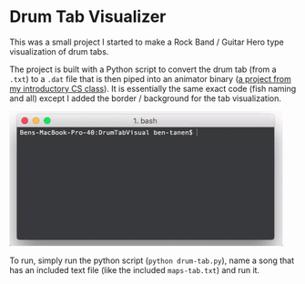 # Drum Tab Visualizer

This was a small project I started to make a Rock Band / Guitar Hero type visualization of drum tabs. 

The project is built with a Python script to convert the drum tab (from a `.txt`) to a `.dat` file that is then piped into an animator binary ([a project from my introductory CS class](https://github.com/ben-tanen/SimFishy)). It is essentially the same exact code (fish naming and all) except I added the border / background for the tab visualization.

![Example](images/demo.gif)

To run, simply run the python script (`python drum-tab.py`), name a song that has an included text file (like the included `maps-tab.txt`) and run it.
